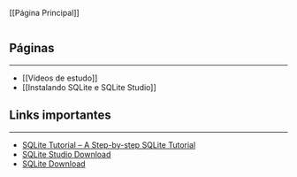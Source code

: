 [[Página Principal]]

```table-of-contents
```

## Páginas
---
- [[Vídeos de estudo]]
- [[Instalando SQLite e SQLite Studio]]

## Links importantes
---
- [SQLite Tutorial – A Step-by-step SQLite Tutorial](https://www.sqlitetutorial.net/)
- [SQLite Studio Download](https://sqlitestudio.pl/?act=download%E3%80%82SQLiteStudio)
- [SQLite Download](https://sqlite.org/download.html)